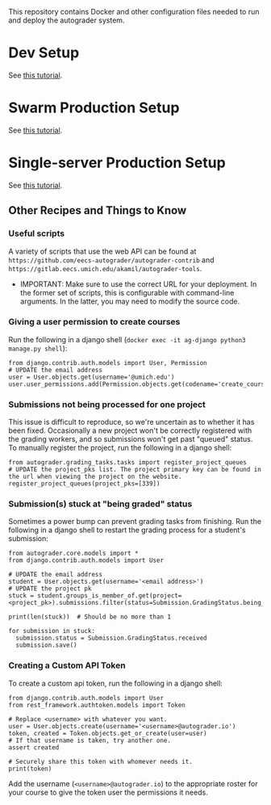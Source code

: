 This repository contains Docker and other configuration files needed to run and deploy the autograder system.

# Dev Setup
See [this tutorial](./docs/development_setup.md).

# Swarm Production Setup
See [this tutorial](./docs/swarm_deployment.md).

# Single-server Production Setup
See [this tutorial](./docs/production_non_swarm_setup.md).

## Other Recipes and Things to Know
### Useful scripts
A variety of scripts that use the web API can be found at `https://github.com/eecs-autograder/autograder-contrib` and `https://gitlab.eecs.umich.edu/akamil/autograder-tools`.
  * IMPORTANT: Make sure to use the correct URL for your deployment. In the former set of scripts, this is configurable with command-line arguments. In the latter, you may need to modify the source code.

### Giving a user permission to create courses
Run the following in a django shell (`docker exec -it ag-django python3 manage.py shell`):
```
from django.contrib.auth.models import User, Permission
# UPDATE the email address
user = User.objects.get(username='@umich.edu')
user.user_permissions.add(Permission.objects.get(codename='create_course'))
```

### Submissions not being processed for one project
This issue is difficult to reproduce, so we're uncertain as to whether it has been fixed. Occasionally a new project won't be correctly registered with the grading workers, and so submissions won't get past "queued" status. To manually register the project, run the following in a django shell:
```
from autograder.grading_tasks.tasks import register_project_queues
# UPDATE the project_pks list. The project primary key can be found in the url when viewing the project on the website.
register_project_queues(project_pks=[339])
```

### Submission(s) stuck at "being graded" status
Sometimes a power bump can prevent grading tasks from finishing. Run the following in a django shell to restart the grading process for a student's submission:
```
from autograder.core.models import *
from django.contrib.auth.models import User

# UPDATE the email address
student = User.objects.get(username='<email address>')
# UPDATE the project pk
stuck = student.groups_is_member_of.get(project=<project_pk>).submissions.filter(status=Submission.GradingStatus.being_graded)

print(len(stuck))  # Should be no more than 1

for submission in stuck:
  submission.status = Submission.GradingStatus.received
  submission.save()
```

### Creating a Custom API Token
To create a custom api token, run the following in a django shell:
```
from django.contrib.auth.models import User
from rest_framework.authtoken.models import Token

# Replace <username> with whatever you want.
user = User.objects.create(username='<username>@autograder.io')
token, created = Token.objects.get_or_create(user=user)
# If that username is taken, try another one.
assert created

# Securely share this token with whomever needs it.
print(token)
```

Add the username (`<username>@autograder.io`) to the appropriate roster for your course to give the token user the permissions it needs.

